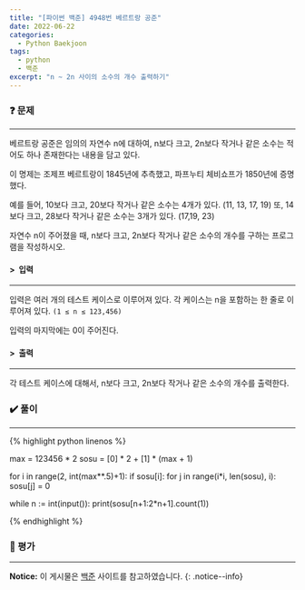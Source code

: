```yaml
---
title: "[파이썬 백준] 4948번 베르트랑 공준"
date: 2022-06-22
categories:
  - Python Baekjoon
tags:
  - python
  - 백준
excerpt: "n ~ 2n 사이의 소수의 개수 출력하기"
---
```


### ❓ 문제

---

베르트랑 공준은 임의의 자연수 n에 대하여, n보다 크고, 2n보다 작거나 같은 소수는 적어도 하나 존재한다는 내용을 담고 있다.

이 명제는 조제프 베르트랑이 1845년에 추측했고, 파프누티 체비쇼프가 1850년에 증명했다.

예를 들어, 10보다 크고, 20보다 작거나 같은 소수는 4개가 있다. (11, 13, 17, 19) 또, 14보다 크고, 28보다 작거나 같은 소수는 3개가 있다. (17,19, 23)

자연수 n이 주어졌을 때, n보다 크고, 2n보다 작거나 같은 소수의 개수를 구하는 프로그램을 작성하시오.<br>


#### > &nbsp;입력

---

입력은 여러 개의 테스트 케이스로 이루어져 있다.
각 케이스는 n을 포함하는 한 줄로 이루어져 있다. `(1 ≤ n ≤ 123,456)`

입력의 마지막에는 0이 주어진다.<br>


#### > &nbsp;출력

---

각 테스트 케이스에 대해서, n보다 크고, 2n보다 작거나 같은 소수의 개수를 출력한다.<br>


### ✔️ 풀이

---

{% highlight python linenos %}

max = 123456 * 2
sosu = [0] * 2 + [1] * (max + 1)

for i in range(2, int(max**.5)+1):
    if sosu[i]:
        for j in range(i*i, len(sosu), i):
            sosu[j] = 0

while n := int(input()):
    print(sosu[n+1:2*n+1].count(1))

{% endhighlight %}


### 💬 평가

---



**Notice:** 이 게시물은 [백준](https://www.acmicpc.net/problem/4948) 사이트를 참고하였습니다.
{: .notice--info}
